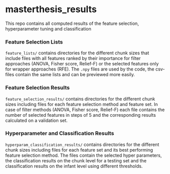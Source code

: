 # masterthesis_results
This repo contains all computed results of the feature selection, hyperparameter tuning and classification

### Feature Selection Lists
`feature_lists/` contains directories for the different chunk sizes that include files with all features ranked by their importance for filter approaches (ANOVA, Fisher score, Relief-F) or the selected features only for wrapper approaches (RFE). The `.npy` files are used by the code, the csv-files contain the same lists and can be previewed more easily.

### Feature Selection Results
`feature_selection_results/` contains directories for the different chunk sizes including files for each feature selection method and feature set. In case of filter methods (ANOVA, Fisher score, Relief-F) each file contains the number of selected features in steps of 5 and the corresponding results calculated on a validation set.

### Hyperparameter and Classification Results
`hyperparam_classification_results/` contains directories for the different chunk sizes including files for each feature set and its best performing feature selection method. The files contain the selected hyper parameters, the classification results on the chunk level for a testing set and the classification results on the infant level using different thresholds.
